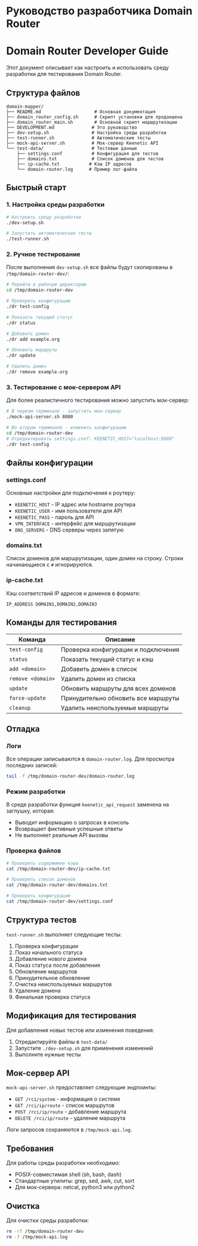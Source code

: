 # Руководство разработчика Domain Router
# Domain Router Developer Guide

Этот документ описывает как настроить и использовать среду разработки для тестирования Domain Router.

## Структура файлов

```
domain-mapper/
├── README.md                    # Основная документация
├── domain_router_config.sh      # Скрипт установки для продакшена
├── domain_router_main.sh        # Основной скрипт маршрутизации
├── DEVELOPMENT.md              # Это руководство
├── dev-setup.sh                # Настройка среды разработки
├── test-runner.sh              # Автоматические тесты
├── mock-api-server.sh          # Мок-сервер Keenetic API
└── test-data/                  # Тестовые данные
    ├── settings.conf           # Конфигурация для тестов
    ├── domains.txt             # Список доменов для тестов
    ├── ip-cache.txt           # Кэш IP адресов
    └── domain-router.log      # Пример лог-файла
```

## Быстрый старт

### 1. Настройка среды разработки

```bash
# Настроить среду разработки
./dev-setup.sh

# Запустить автоматические тесты
./test-runner.sh
```

### 2. Ручное тестирование

После выполнения `dev-setup.sh` все файлы будут скопированы в `/tmp/domain-router-dev/`:

```bash
# Перейти в рабочую директорию
cd /tmp/domain-router-dev

# Проверить конфигурацию
./dr test-config

# Показать текущий статус
./dr status

# Добавить домен
./dr add example.org

# Обновить маршруты
./dr update

# Удалить домен
./dr remove example.org
```

### 3. Тестирование с мок-сервером API

Для более реалистичного тестирования можно запустить мок-сервер:

```bash
# В первом терминале - запустить мок-сервер
./mock-api-server.sh 8080

# Во втором терминале - изменить конфигурацию
cd /tmp/domain-router-dev
# Отредактировать settings.conf: KEENETIC_HOST="localhost:8080"
./dr test-config
```

## Файлы конфигурации

### settings.conf
Основные настройки для подключения к роутеру:
- `KEENETIC_HOST` - IP адрес или hostname роутера
- `KEENETIC_USER` - имя пользователя для API
- `KEENETIC_PASS` - пароль для API
- `VPN_INTERFACE` - интерфейс для маршрутизации
- `DNS_SERVERS` - DNS серверы через запятую

### domains.txt
Список доменов для маршрутизации, один домен на строку.
Строки начинающиеся с `#` игнорируются.

### ip-cache.txt
Кэш соответствий IP адресов и доменов в формате:
```
IP_ADDRESS DOMAIN1,DOMAIN2,DOMAIN3
```

## Команды для тестирования

| Команда | Описание |
|---------|----------|
| `test-config` | Проверка конфигурации и подключения |
| `status` | Показать текущий статус и кэш |
| `add <domain>` | Добавить домен в список |
| `remove <domain>` | Удалить домен из списка |
| `update` | Обновить маршруты для всех доменов |
| `force-update` | Принудительно обновить все маршруты |
| `cleanup` | Удалить неиспользуемые маршруты |

## Отладка

### Логи
Все операции записываются в `domain-router.log`. Для просмотра последних записей:
```bash
tail -f /tmp/domain-router-dev/domain-router.log
```

### Режим разработки
В среде разработки функция `keenetic_api_request` заменена на заглушку, которая:
- Выводит информацию о запросах в консоль
- Возвращает фиктивные успешные ответы
- Не выполняет реальные API вызовы

### Проверка файлов
```bash
# Проверить содержимое кэша
cat /tmp/domain-router-dev/ip-cache.txt

# Проверить список доменов
cat /tmp/domain-router-dev/domains.txt

# Проверить конфигурацию
cat /tmp/domain-router-dev/settings.conf
```

## Структура тестов

`test-runner.sh` выполняет следующие тесты:
1. Проверка конфигурации
2. Показ начального статуса
3. Добавление нового домена
4. Показ статуса после добавления
5. Обновление маршрутов
6. Принудительное обновление
7. Очистка неиспользуемых маршрутов
8. Удаление домена
9. Финальная проверка статуса

## Модификация для тестирования

Для добавления новых тестов или изменения поведения:

1. Отредактируйте файлы в `test-data/`
2. Запустите `./dev-setup.sh` для применения изменений
3. Выполните нужные тесты

## Мок-сервер API

`mock-api-server.sh` предоставляет следующие эндпоинты:
- `GET /rci/system` - информация о системе
- `GET /rci/ip/route` - список маршрутов
- `POST /rci/ip/route` - добавление маршрута
- `DELETE /rci/ip/route` - удаление маршрута

Логи запросов сохраняются в `/tmp/mock-api.log`.

## Требования

Для работы среды разработки необходимо:
- POSIX-совместимая shell (sh, bash, dash)
- Стандартные утилиты: grep, sed, awk, cut, sort
- Для мок-сервера: netcat, python3 или python2

## Очистка

Для очистки среды разработки:
```bash
rm -rf /tmp/domain-router-dev
rm -f /tmp/mock-api.log
```